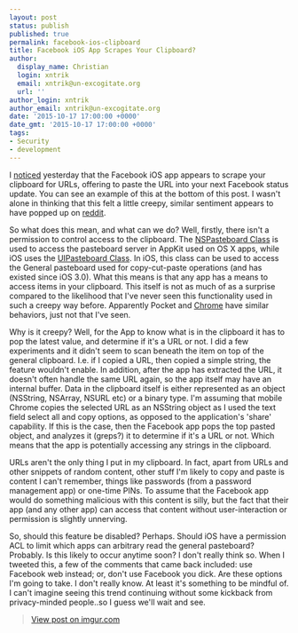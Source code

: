 ```yaml
---
layout: post
status: publish
published: true
permalink: facebook-ios-clipboard
title: Facebook iOS App Scrapes Your Clipboard?
author:
  display_name: Christian
  login: xntrik
  email: xntrik@un-excogitate.org
  url: ''
author_login: xntrik
author_email: xntrik@un-excogitate.org
date: '2015-10-17 17:00:00 +0000'
date_gmt: '2015-10-17 17:00:00 +0000'
tags:
- Security
- development
---
```

<p>I <a href="https://twitter.com/xntrik/status/655250595473788929">noticed</a> yesterday that the Facebook iOS app appears to scrape your clipboard for URLs, offering to paste the URL into your next Facebook status update. You can see an example of this at the bottom of this post. I wasn't alone in thinking that this felt a little creepy, similar sentiment appears to have popped up on <a href="https://www.reddit.com/r/apple/comments/3p4qkl/further_conspiracy_facebook_app_accesses/">reddit</a>.</p>
<p>So what does this mean, and what can we do? Well, firstly, there isn't a permission to control access to the clipboard. The <a href="https://developer.apple.com/library/mac/documentation/Cocoa/Reference/ApplicationKit/Classes/NSPasteboard_Class/">NSPasteboard Class</a> is used to access the pasteboard server in AppKit used on OS X apps, while iOS uses the <a href="https://developer.apple.com/library/prerelease/ios/documentation/UIKit/Reference/UIPasteboard_Class/index.html">UIPasteboard Class</a>. In iOS, this class can be used to access the General pasteboard used for copy-cut-paste operations (and has existed since iOS 3.0). What this means is that any app has a means to access items in your clipboard. This itself is not as much of as a surprise compared to the likelihood that I've never seen this functionality used in such a creepy way before. Apparently Pocket and <a href="http://i.imgur.com/R4BC1NF.jpg">Chrome</a> have similar behaviors, just not that I've seen.</p>
<p>Why is it creepy? Well, for the App to know what is in the clipboard it has to pop the latest value, and determine if it's a URL or not. I did a few experiments and it didn't seem to scan beneath the item on top of the general clipboard. I.e. if I copied a URL, then copied a simple string, the feature wouldn't enable. In addition, after the app has extracted the URL, it doesn't often handle the same URL again, so the app itself may have an internal buffer. Data in the clipboard itself is either represented as an object (NSString, NSArray, NSURL etc) or a binary type. I'm assuming that mobile Chrome copies the selected URL as an NSString object as I used the text field select all and copy options, as opposed to the application's 'share' capability. If this is the case, then the Facebook app pops the top pasted object, and analyzes it (greps?) it to determine if it's a URL or not. Which means that the app is potentially accessing any strings in the clipboard.</p>
<p>URLs aren't the only thing I put in my clipboard. In fact, apart from URLs and other snippets of random content, other stuff I'm likely to copy and paste is content I can't remember, things like passwords (from a password management app) or one-time PINs. To assume that the Facebook app would do something malicious with this content is silly, but the fact that their app (and any other app) can access that content without user-interaction or permission is slightly unnerving.</p>
<p>So, should this feature be disabled? Perhaps. Should iOS have a permission ACL to limit which apps can arbitrary read the general pasteboard? Probably. Is this likely to occur anytime soon? I don't really think so. When I tweeted this, a few of the comments that came back included: use Facebook web instead; or, don't use Facebook you dick. Are these options I'm going to take. I don't really know. At least it's something to be mindful of. I can't imagine seeing this trend continuing without some kickback from privacy-minded people..so I guess we'll wait and see.</p>
<blockquote class="imgur-embed-pub" lang="en" data-id="jA9LW9F"><a href="//imgur.com/jA9LW9F">View post on imgur.com</a></blockquote><script async src="//s.imgur.com/min/embed.js" charset="utf-8"></script>

